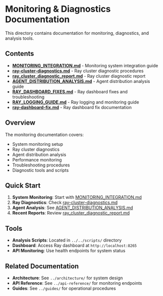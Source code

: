 # Monitoring & Diagnostics Documentation

This directory contains documentation for monitoring, diagnostics, and analysis tools.

## Contents

- **[MONITORING_INTEGRATION.md](MONITORING_INTEGRATION.md)** - Monitoring system integration guide
- **[ray-cluster-diagnostics.md](ray-cluster-diagnostics.md)** - Ray cluster diagnostic procedures
- **[ray_cluster_diagnostic_report.md](ray_cluster_diagnostic_report.md)** - Ray cluster diagnostic report
- **[AGENT_DISTRIBUTION_ANALYSIS.md](AGENT_DISTRIBUTION_ANALYSIS.md)** - Agent distribution analysis guide
- **[RAY_DASHBOARD_FIXES.md](RAY_DASHBOARD_FIXES.md)** - Ray dashboard fixes and troubleshooting
- **[RAY_LOGGING_GUIDE.md](RAY_LOGGING_GUIDE.md)** - Ray logging and monitoring guide
- **[ray-dashboard-fix.md](ray-dashboard-fix.md)** - Ray dashboard fix documentation

## Overview

The monitoring documentation covers:
- System monitoring setup
- Ray cluster diagnostics
- Agent distribution analysis
- Performance monitoring
- Troubleshooting procedures
- Diagnostic tools and scripts

## Quick Start

1. **System Monitoring**: Start with [MONITORING_INTEGRATION.md](MONITORING_INTEGRATION.md)
2. **Ray Diagnostics**: Check [ray-cluster-diagnostics.md](ray-cluster-diagnostics.md)
3. **Agent Analysis**: See [AGENT_DISTRIBUTION_ANALYSIS.md](AGENT_DISTRIBUTION_ANALYSIS.md)
4. **Recent Reports**: Review [ray_cluster_diagnostic_report.md](ray_cluster_diagnostic_report.md)

## Tools

- **Analysis Scripts**: Located in `../../scripts/` directory
- **Dashboard**: Access Ray dashboard at `http://localhost:8265`
- **API Monitoring**: Use health endpoints for system status

## Related Documentation

- **Architecture**: See `../architecture/` for system design
- **API Reference**: See `../api-reference/` for monitoring endpoints
- **Guides**: See `../guides/` for operational procedures 